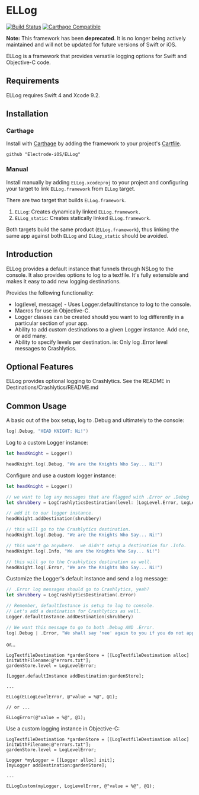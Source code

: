 # ELLog 

[![Build Status](https://travis-ci.org/Electrode-iOS/ELLog.svg?branch=master)](https://travis-ci.org/Electrode-iOS/ELLog)
[![Carthage Compatible](https://img.shields.io/badge/Carthage-compatible-4BC51D.svg?style=flat)](https://github.com/Carthage/Carthage)

**Note:** This framework has been **deprecated**. It is no longer being actively maintained and will not be updated for future versions of Swift or iOS.

ELLog is a framework that provides versatile logging options for Swift and Objective-C code.

## Requirements

ELLog requires Swift 4 and Xcode 9.2.

## Installation

### Carthage

Install with [Carthage](https://github.com/Carthage/Carthage) by adding the framework to your project's [Cartfile](https://github.com/Carthage/Carthage/blob/master/Documentation/Artifacts.md#cartfile).

```
github "Electrode-iOS/ELLog"
```

### Manual

Install manually by adding `ELLog.xcodeproj` to your project and configuring your target to link `ELLog.framework` from `ELLog` target.

There are two target that builds `ELLog.framework`.
1. `ELLog`: Creates dynamically linked `ELLog.framework.`
2. `ELLog_static`: Creates statically linked `ELLog.framework`.

Both targets build the same product (`ELLog.framework`), thus linking the same app against both `ELLog` and `ELLog_static` should be avoided.

## Introduction

ELLog provides a default instance that funnels through NSLog to the console. It also provides options to log to a textfile.  It's fully extensible and makes it easy to add new logging destinations.

Provides the following functionality:

* log(level, message) - Uses Logger.defaultInstance to log to the console.
* Macros for use in Objective-C.
* Logger classes can be created should you want to log differently in a particular section of your app.
* Ability to add custom destinations to a given Logger instance.  Add one, or add many.
* Ability to specify levels per destination.  ie: Only log .Error level messages to Crashlytics.

## Optional Features

ELLog provides optional logging to Crashlytics. See the README in Destinations/Crashlytics/README.md

## Common Usage

A basic out of the box setup, log to .Debug and ultimately to the console:

```Swift
log(.Debug, "HEAD KNIGHT: Ni!")
```

Log to a custom Logger instance:
```Swift
let headKnight = Logger()

headKnight.log(.Debug, "We are the Knights Who Say... Ni!")
```

Configure and use a custom logger instance:
```Swift
let headKnight = Logger()

// we want to log any messages that are flagged with .Error or .Debug
let shrubbery = LogCrashlyticsDestination(level: [LogLevel.Error, LogLevel.Debug])

// add it to our logger instance.
headKnight.addDestination(shrubbery)

// this will go to the Crashlytics destination.
headKnight.log(.Debug, "We are the Knights Who Say... Ni!")

// this won't go anywhere.  we didn't setup a destination for .Info.
headKnight.log(.Info, "We are the Knights Who Say... Ni!")

// this will go to the Crashlytics destination as well.
headKnight.log(.Error, "We are the Knights Who Say... Ni!")
```

Customize the Logger's default instance and send a log message:
```Swift
// .Error log messages should go to Crashlytics, yeah?
let shrubbery = LogCrashlyticsDestination(.Error)

// Remember, defaultInstance is setup to log to console.
// Let's add a destination for Crashlytics as well.
Logger.defaultInstance.addDestination(shrubbery)

// We want this message to go to both .Debug AND .Error.
log(.Debug | .Error, "We shall say 'nee' again to you if you do not appease us.")
```
or...
```Objc
LogTextfileDestination *gardenStore = [[LogTextfileDestination alloc] initWithFilename:@"errors.txt"];
gardenStore.level = LogLevelError;

[Logger.defaultInstance addDestination:gardenStore];

...

ELLog(ELLogLevelError, @"value = %@", @1);

// or ...

ELLogError(@"value = %@", @1);
```

Use a custom logging instance in Objective-C:
```Objc
LogTextfileDestination *gardenStore = [[LogTextfileDestination alloc] initWithFilename:@"errors.txt"];
gardenStore.level = LogLevelError;

Logger *myLogger = [[Logger alloc] init];
[myLogger addDestination:gardenStore];

...

ELLogCustom(myLogger, LogLevelError, @"value = %@", @1);
```
